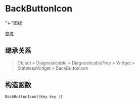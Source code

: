 # BackButtonIcon

"←"图标

[参考](https://api.flutter.dev/flutter/material/BackButtonIcon-class.html)

## 继承关系

> Object > Diagnosticable > DiagnosticableTree > Widget > StatelessWidget > BackButtonIcon

## 构造函数

```dart
BackButtonIcon({Key key })
```
